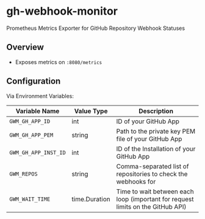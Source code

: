 # gh-webhook-monitor

Prometheus Metrics Exporter for GitHub Repository Webhook Statuses

## Overview

- Exposes metrics on `:8080/metrics`

## Configuration

Via Environment Variables:

| Variable Name         | Value Type    | Description                                                                       |
|-----------------------|---------------|-----------------------------------------------------------------------------------|
| `GWM_GH_APP_ID`       | int           | ID of your GitHub App                                                             |
| `GWM_GH_APP_PEM`      | string        | Path to the private key PEM file of your GitHub App                               |
| `GWM_GH_APP_INST_ID`  | int           | ID of the Installation of your GitHub App                                         |
| `GWM_REPOS`           | string        | Comma-separated list of repositories to check the webhooks for                    |
| `GWM_WAIT_TIME`       | time.Duration | Time to wait between each loop (important for request limits on the GitHub API)   |